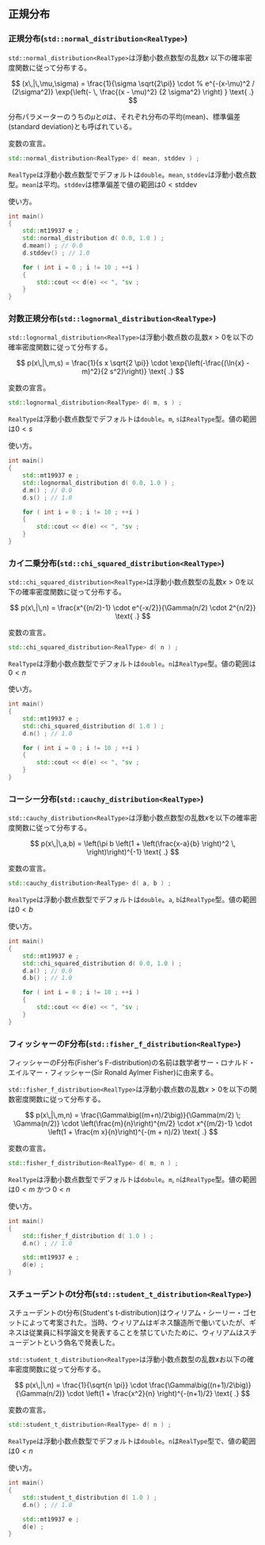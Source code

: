 ## 正規分布

### 正規分布(`std::normal_distribution<RealType>`)

`std::normal_distribution<RealType>`は浮動小数点数型の乱数$x$
以下の確率密度関数に従って分布する。

$$
 (x\,|\,\mu,\sigma)
      = \frac{1}{\sigma \sqrt{2\pi}}
        \cdot
        % e^{-(x-\mu)^2 / (2\sigma^2)}
        \exp{\left(- \, \frac{(x - \mu)^2}
                             {2 \sigma^2}
             \right)
            }
 \text{ .}
$$

分布パラメーターのうちの$\mu$と$\sigma$は、それぞれ分布の平均(mean)、標準偏差(standard deviation)とも呼ばれている。

変数の宣言。

~~~c++
std::normal_distribution<RealType> d( mean, stddev ) ;
~~~

`RealType`は浮動小数点数型でデフォルトは`double`。`mean`, `stddev`は浮動小数点数型。`mean`は平均。`stddev`は標準偏差で値の範囲は$0 < \text{stddev}$

使い方。

~~~cpp
int main()
{
    std::mt19937 e ;
    std::normal_distribution d( 0.0, 1.0 ) ;
    d.mean() ; // 0.0
    d.stddev() ; // 1.0

    for ( int i = 0 ; i != 10 ; ++i )
    {
        std::cout << d(e) << ", "sv ;
    }  
}
~~~

### 対数正規分布(`std::lognormal_distribution<RealType>`)

`std::lognormal_distribution<RealType>`は浮動小数点数の乱数$x > 0$を以下の確率密度関数に従って分布する。

$$
p(x\,|\,m,s) = \frac{1}{s x \sqrt{2 \pi}}
     \cdot \exp{\left(-\frac{(\ln{x} - m)^2}{2 s^2}\right)}
     \text{ .}
$$

変数の宣言。

~~~c++
std::lognormal_distribution<RealType> d( m, s ) ;
~~~

`RealType`は浮動小数点数型でデフォルトは`double`。`m`, `s`は`RealType`型。値の範囲は$0 < s$

使い方。

~~~cpp
int main()
{
    std::mt19937 e ;
    std::lognormal_distribution d( 0.0, 1.0 ) ;
    d.m() ; // 0.0
    d.s() ; // 1.0

    for ( int i = 0 ; i != 10 ; ++i )
    {
        std::cout << d(e) << ", "sv ;
    }  
}
~~~

### カイ二乗分布(`std::chi_squared_distribution<RealType>`)

`std::chi_squared_distribution<RealType>`は浮動小数点数型の乱数$x > 0$を以下の確率密度関数に従って分布する。

$$
p(x\,|\,n) = \frac{x^{(n/2)-1} \cdot e^{-x/2}}{\Gamma(n/2) \cdot 2^{n/2}} \text{ .} 
$$

変数の宣言。

~~~c++
std::chi_squared_distribution<RealType> d( n ) ;
~~~

`RealType`は浮動小数点数型でデフォルトは`double`。`n`は`RealType`型。値の範囲は$0 < n$

使い方。

~~~cpp
int main()
{
    std::mt19937 e ;
    std::chi_squared_distribution d( 1.0 ) ;
    d.n() ; // 1.0

    for ( int i = 0 ; i != 10 ; ++i )
    {
        std::cout << d(e) << ", "sv ;
    }  
}
~~~

### コーシー分布(`std::cauchy_distribution<RealType>`)

`std::cauchy_distribution<RealType>`は浮動小数点数型の乱数$x$を以下の確率密度関数に従って分布する。

$$
p(x\,|\,a,b) = \left(\pi b \left(1 + \left(\frac{x-a}{b} \right)^2 \, \right)\right)^{-1} \text{ .} 
$$

変数の宣言。

~~~c++
std::cauchy_distribution<RealType> d( a, b ) ;
~~~

`RealType`は浮動小数点数型でデフォルトは`double`。`a`, `b`は`RealType`型。値の範囲は$0 < b$

使い方。

~~~cpp
int main()
{
    std::mt19937 e ;
    std::chi_squared_distribution d( 0.0, 1.0 ) ;
    d.a() ; // 0.0
    d.b() ; // 1.0

    for ( int i = 0 ; i != 10 ; ++i )
    {
        std::cout << d(e) << ", "sv ;
    }  
}
~~~

### フィッシャーのF分布(`std::fisher_f_distribution<RealType>`)

フィッシャーのF分布(Fisher's F-distribution)の名前は数学者サー・ロナルド・エイルマー・フィッシャー(Sir Ronald Aylmer Fisher)に由来する。

`std::fisher_f_distribution<RealType>`は浮動小数点数の乱数$x > 0$を以下の関数密度関数に従って分布する。

$$
p(x\,|\,m,n) = \frac{\Gamma\big((m+n)/2\big)}{\Gamma(m/2) \; \Gamma(n/2)}
     \cdot \left(\frac{m}{n}\right)^{m/2}
     \cdot x^{(m/2)-1}
     \cdot \left(1 + \frac{m x}{n}\right)^{-(m + n)/2}
     \text{ .}
$$

変数の宣言。

~~~c++
std::fisher_f_distribution<RealType> d( m, n ) ;
~~~

`RealType`は浮動小数点数型でデフォルトは`dobule`。`m`, `n`は`RealType`型。値の範囲は$0 < m$ かつ $0 < n$

使い方。

~~~cpp
int main()
{
    std::fisher_f_distribution d( 1.0 ) ;
    d.n() ; // 1.0

    std::mt19937 e ;
    d(e) ;
}
~~~

### スチューデントのt分布(`std::student_t_distribution<RealType>`)

スチューデントのt分布(Student's t-distribution)はウィリアム・シーリー・ゴセットによって考案された。当時、ウィリアムはギネス醸造所で働いていたが、ギネスは従業員に科学論文を発表することを禁じていたために、ウィリアムはスチューデントという偽名で発表した。

`std::student_t_distribution<RealType>`は浮動小数点数型の乱数$x$お以下の確率密度関数に従って分布する。

$$
p(x\,|\,n) = \frac{1}{\sqrt{n \pi}}
     \cdot \frac{\Gamma\big((n+1)/2\big)}{\Gamma(n/2)}
     \cdot \left(1 + \frac{x^2}{n} \right)^{-(n+1)/2}
     \text{ .}
$$

変数の宣言。

~~~c++
std::student_t_distribution<RealType> d( n ) ;
~~~

`RealType`は浮動小数点数型でデフォルトは`double`。`n`は`RealType`型で、値の範囲は$0 < n$

使い方。

~~~cpp
int main()
{
    std::student_t_distribution d( 1.0 ) ;
    d.n() ; // 1.0

    std::mt19937 e ;
    d(e) ;
}
~~~

